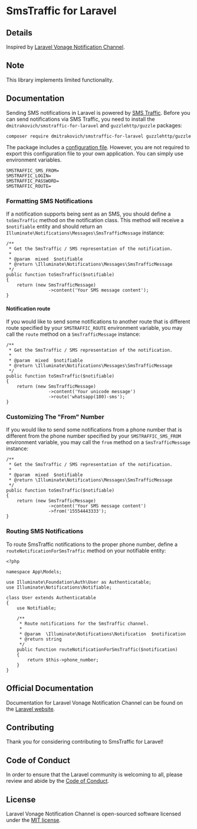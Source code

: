 # SmsTraffic for Laravel

## Details

Inspired by [Laravel Vonage Notification Channel](https://github.com/laravel/vonage-notification-channel).

## Note
This library implements limited functionality.

## Documentation

Sending SMS notifications in Laravel is powered by [SMS Traffic](https://www.smstraffic.ru/). Before you can send notifications via SMS Traffic, you need to install the `dmitrakovich/smstraffic-for-laravel` and `guzzlehttp/guzzle` packages:

    composer require dmitrakovich/smstraffic-for-laravel guzzlehttp/guzzle

The package includes a [configuration file](https://github.com/dmitrakovich/smstraffic-for-laravel/blob/main/config/smstraffic.php). However, you are not required to export this configuration file to your own application. You can simply use environment variables.

    SMSTRAFFIC_SMS_FROM=
    SMSTRAFFIC_LOGIN=
    SMSTRAFFIC_PASSWORD=
    SMSTRAFFIC_ROUTE=

### Formatting SMS Notifications

If a notification supports being sent as an SMS, you should define a `toSmsTraffic` method on the notification class. This method will receive a `$notifiable` entity and should return an `Illuminate\Notifications\Messages\SmsTrafficMessage` instance:

    /**
     * Get the SmsTraffic / SMS representation of the notification.
     *
     * @param  mixed  $notifiable
     * @return \Illuminate\Notifications\Messages\SmsTrafficMessage
     */
    public function toSmsTraffic($notifiable)
    {
        return (new SmsTrafficMessage)
                    ->content('Your SMS message content');
    }

#### Notification route

If you would like to send some notifications to another route that is different route specified by your `SMSTRAFFIC_ROUTE` environment variable, you may call the `route` method on a `SmsTrafficMessage` instance:

    /**
     * Get the SmsTraffic / SMS representation of the notification.
     *
     * @param  mixed  $notifiable
     * @return \Illuminate\Notifications\Messages\SmsTrafficMessage
     */
    public function toSmsTraffic($notifiable)
    {
        return (new SmsTrafficMessage)
                    ->content('Your unicode message')
                    ->route('whatsapp(180)-sms');
    }

### Customizing The "From" Number

If you would like to send some notifications from a phone number that is different from the phone number specified by your `SMSTRAFFIC_SMS_FROM` environment variable, you may call the `from` method on a `SmsTrafficMessage` instance:

    /**
     * Get the SmsTraffic / SMS representation of the notification.
     *
     * @param  mixed  $notifiable
     * @return \Illuminate\Notifications\Messages\SmsTrafficMessage
     */
    public function toSmsTraffic($notifiable)
    {
        return (new SmsTrafficMessage)
                    ->content('Your SMS message content')
                    ->from('15554443333');
    }

### Routing SMS Notifications

To route SmsTraffic notifications to the proper phone number, define a `routeNotificationForSmsTraffic` method on your notifiable entity:

    <?php

    namespace App\Models;

    use Illuminate\Foundation\Auth\User as Authenticatable;
    use Illuminate\Notifications\Notifiable;

    class User extends Authenticatable
    {
        use Notifiable;

        /**
         * Route notifications for the SmsTraffic channel.
         *
         * @param  \Illuminate\Notifications\Notification  $notification
         * @return string
         */
        public function routeNotificationForSmsTraffic($notification)
        {
            return $this->phone_number;
        }
    }

## Official Documentation

Documentation for Laravel Vonage Notification Channel can be found on the [Laravel website](https://laravel.com/docs/notifications#sms-notifications).

## Contributing

Thank you for considering contributing to SmsTraffic for Laravel!

## Code of Conduct

In order to ensure that the Laravel community is welcoming to all, please review and abide by the [Code of Conduct](https://laravel.com/docs/contributions#code-of-conduct).

## License

Laravel Vonage Notification Channel is open-sourced software licensed under the [MIT license](LICENSE.md).
